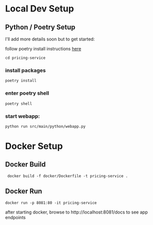 
# Local Dev Setup

## Python / Poetry Setup

I'll add more details soon but to get started:

follow poetry install instructions [here](https://python-poetry.org/docs/#installation)

`cd pricing-service`

### install packages

`poetry install`

### enter poetry shell

`poetry shell`

### start webapp:

`python run src/main/python/webapp.py`

# Docker Setup

## Docker Build

` docker build -f docker/Dockerfile -t pricing-service .`

## Docker Run

`docker run -p 8081:80 -it pricing-service`

after starting docker, browse to http://localhost:8081/docs to see app endpoints
